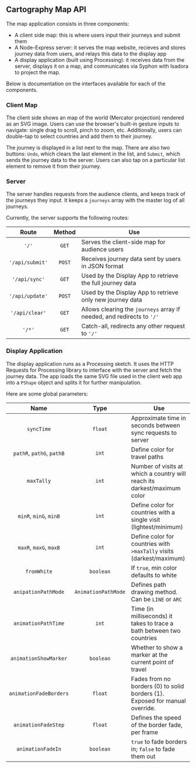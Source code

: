 ## Cartography Map API

The map application consists in three components:

- A client side map: this is where users input their journeys and submit them
- A Node-Express server: it serves the map website, recieves and stores journey data from users, and relays this data to the display app
- A display application (built using Processing): it receives data from the server, displays it on a map, and communicates via Syphon with Isadora to project the map.

Below is documentation on the interfaces available for each of the components.

### Client Map

The client side shows an map of the world (Mercator projection) rendered as an SVG image. Users can use the browser's built-in gesture inputs to navigate: single drag to scroll, pinch to zoom, etc. Additionally, users can double-tap to select countries and add them to their journey.

The journey is displayed in a list next to the map. There are also two buttons: ```Undo```, which clears the last element in the list, and ```Submit```, which sends the journey data to the server. Users can also tap on a particular list element to remove it from their journey.

### Server

The server handles requests from the audience clients, and keeps track of the journeys they input. It keeps a ```journeys``` array with the master log of all journeys.

Currently, the server supports the following routes:

| Route           | Method | Use                                                                    |
|:---------------:|:------:|------------------------------------------------------------------------|
| `'/'`           |`GET`   | Serves the client-side map for audience users                          |
| `'/api/submit'` |`POST`  | Receives journey data sent by users in JSON format                     |
| `'/api/sync'`   |`GET`   | Used by the Display App to retrieve the full journey data              |
| `'/api/update'` |`POST`  | Used by the Display App to retrieve only new journey data              |
| `'/api/clear'`  |`GET`   | Allows clearing the `journeys` array if needed, and redirects to `'/'` |
| `'/*'`          |`GET`   | Catch-all, redirects any other request to `'/'`                        |

### Display Application

The display application runs as a Processing sketch. It uses the HTTP Requests for Processing library to interface with the server and fetch the journey data. The app loads the same SVG file used in the client web app into a `PShape` object and splits it for further manipulation.

Here are some global parameters:

| Name                   | Type      | Use                                                                      |
|:----------------------:|:---------:|--------------------------------------------------------------------------|
| `syncTime`             | `float`   | Approximate time in seconds between sync requests to server              |
| `pathR`, `pathG`, `pathB` | `int` | Define color for travel paths |
| `maxTally`             | `int`     | Number of visits at which a country will reach its darkest/maximum color |
| `minR`, `minG`, `minB` | `int`     | Define color for countries with a single visit (lightest/minimum)        |
| `maxR`, `maxG`, `maxB` | `int`     | Define color for countries with `>maxTally` visits (darkest/maximum)     |
| `fromWhite`            | `boolean` | If `true`, min color defaults to white                                   |
| `anipationPathMode` | `AnimationPathMode` | Defines path drawing method. Can be `LINE` or `ARC` |
| `animationPathTime`    | `int`     | Time (in milliseconds) it takes to trace a bath between two countries    |
| `animationShowMarker` | `boolean` | Whether to show a marker at the current point of travel |
| `animationFadeBorders` | `float` | Fades from no borders (0) to solid borders (1). Exposed for manual override. |
| `animationFadeStep` | `float` | Defines the speed of the border fade, per frame |
| `animationFadeIn` | `boolean` | `true` to fade borders in; `false` to fade them out |
